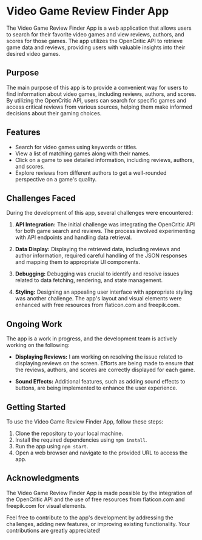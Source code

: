 # Video Game Review Finder App

The Video Game Review Finder App is a web application that allows users to search for their favorite video games and view reviews, authors, and scores for those games. The app utilizes the OpenCritic API to retrieve game data and reviews, providing users with valuable insights into their desired video games.

## Purpose

The main purpose of this app is to provide a convenient way for users to find information about video games, including reviews, authors, and scores. By utilizing the OpenCritic API, users can search for specific games and access critical reviews from various sources, helping them make informed decisions about their gaming choices.

## Features

- Search for video games using keywords or titles.
- View a list of matching games along with their names.
- Click on a game to see detailed information, including reviews, authors, and scores.
- Explore reviews from different authors to get a well-rounded perspective on a game's quality.

## Challenges Faced

During the development of this app, several challenges were encountered:

1. **API Integration:** The initial challenge was integrating the OpenCritic API for both game search and reviews. The process involved experimenting with API endpoints and handling data retrieval.

2. **Data Display:** Displaying the retrieved data, including reviews and author information, required careful handling of the JSON responses and mapping them to appropriate UI components.

3. **Debugging:** Debugging was crucial to identify and resolve issues related to data fetching, rendering, and state management.

4. **Styling:** Designing an appealing user interface with appropriate styling was another challenge. The app's layout and visual elements were enhanced with free resources from flaticon.com and freepik.com.

## Ongoing Work

The app is a work in progress, and the development team is actively working on the following:

- **Displaying Reviews:** I am working on resolving the issue related to displaying reviews on the screen. Efforts are being made to ensure that the reviews, authors, and scores are correctly displayed for each game.

- **Sound Effects:** Additional features, such as adding sound effects to buttons, are being implemented to enhance the user experience.

## Getting Started

To use the Video Game Review Finder App, follow these steps:

1. Clone the repository to your local machine.
2. Install the required dependencies using `npm install`.
3. Run the app using `npm start`.
4. Open a web browser and navigate to the provided URL to access the app.

## Acknowledgments

The Video Game Review Finder App is made possible by the integration of the OpenCritic API and the use of free resources from flaticon.com and freepik.com for visual elements.


Feel free to contribute to the app's development by addressing the challenges, adding new features, or improving existing functionality. Your contributions are greatly appreciated!